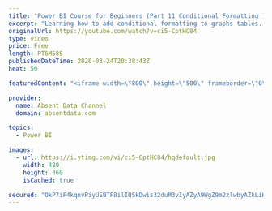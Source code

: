 ```yaml
---
title: "Power BI Course for Beginners (Part 11 Conditional Formatting )"
excerpt: "Learning how to add conditional formatting to graphs tables. Utilize colors and icons to deliver quick insights"
originalUrl: https://youtube.com/watch?v=ci5-CptHC84
type: video
price: Free
length: PT6M58S
publishedDateTime: 2020-03-24T20:38:43Z
heat: 50

featuredContent: "<iframe width=\"800\" height=\"500\" frameborder=\"0\" src=\"https://www.youtube.com/embed/ci5-CptHC84\" allow=\"accelerometer; autoplay; encrypted-media; gyroscope; picture-in-picture\" allowfullscreen></iframe>"

provider:
  name: Absent Data Channel
  domain: absentdata.com

topics:
  - Power BI

images:
  - url: https://i.ytimg.com/vi/ci5-CptHC84/hqdefault.jpg
    width: 480
    height: 360
    isCached: true

secured: "OkP7iF4kqnvPiyUEBTP8ilIQSkDwis32duM3vIyAZyA9WgZ9m2zlwbyAZkLiHKYkJw7k5+8cIwx0mSYo5W3QEiHoAaBMI5wnOqgzUcugbj/mQ8kjH+zxWQ9m6uYrUGSJZh7qY6eQnV6e5X856IV2IAP7t2jk6JT1MrDcRNkYaHMibhFeaXd8bSRWJaJAbKl60CuP+2fP3COnjcRmzSa2CroCx0cpndI0ioOktDrY/ATYZG0KRL0GpRRr9ed60JLnwvRBtMl+LRO0UPDKPKqfVsIaxSzfQk3ZED68p8uvPj5di/vKsdQhq2XM2Ws8R5l6iMg0jxiyhCtUSMTyMRKvoEofoE+4ETswBW2wamljBVmSqmxe23WYM/Jz7Fbfth/M9k1zw4LyfyAQmF2J0OXWNCWS4qnHxisRlWptwdGtVhI=;/gyaFf/Asb6+0JqHl3ghNQ=="
---
```


